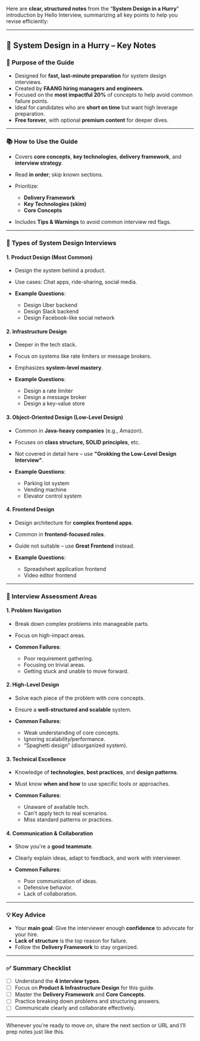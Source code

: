 Here are **clear, structured notes** from the “**System Design in a Hurry**” introduction by Hello Interview, summarizing all key points to help you revise efficiently:

---

## 🧠 **System Design in a Hurry – Key Notes**

### 🎯 **Purpose of the Guide**

* Designed for **fast, last-minute preparation** for system design interviews.
* Created by **FAANG hiring managers and engineers**.
* Focused on the **most impactful 20%** of concepts to help avoid common failure points.
* Ideal for candidates who are **short on time** but want high leverage preparation.
* **Free forever**, with optional **premium content** for deeper dives.

---

### 📚 **How to Use the Guide**

* Covers **core concepts**, **key technologies**, **delivery framework**, and **interview strategy**.
* Read **in order**; skip known sections.
* Prioritize:

  * **Delivery Framework**
  * **Key Technologies (skim)**
  * **Core Concepts**
* Includes **Tips & Warnings** to avoid common interview red flags.

---

### 🧩 **Types of System Design Interviews**

#### 1. **Product Design (Most Common)**

* Design the system behind a product.
* Use cases: Chat apps, ride-sharing, social media.
* **Example Questions**:

  * Design Uber backend
  * Design Slack backend
  * Design Facebook-like social network

#### 2. **Infrastructure Design**

* Deeper in the tech stack.
* Focus on systems like rate limiters or message brokers.
* Emphasizes **system-level mastery**.
* **Example Questions**:

  * Design a rate limiter
  * Design a message broker
  * Design a key-value store

#### 3. **Object-Oriented Design (Low-Level Design)**

* Common in **Java-heavy companies** (e.g., Amazon).
* Focuses on **class structure, SOLID principles**, etc.
* Not covered in detail here – use **"Grokking the Low-Level Design Interview"**.
* **Example Questions**:

  * Parking lot system
  * Vending machine
  * Elevator control system

#### 4. **Frontend Design**

* Design architecture for **complex frontend apps**.
* Common in **frontend-focused roles**.
* Guide not suitable – use **Great Frontend** instead.
* **Example Questions**:

  * Spreadsheet application frontend
  * Video editor frontend

---

### 📝 **Interview Assessment Areas**

#### 1. **Problem Navigation**

* Break down complex problems into manageable parts.
* Focus on high-impact areas.
* **Common Failures**:

  * Poor requirement gathering.
  * Focusing on trivial areas.
  * Getting stuck and unable to move forward.

#### 2. **High-Level Design**

* Solve each piece of the problem with core concepts.
* Ensure a **well-structured and scalable** system.
* **Common Failures**:

  * Weak understanding of core concepts.
  * Ignoring scalability/performance.
  * “Spaghetti design” (disorganized system).

#### 3. **Technical Excellence**

* Knowledge of **technologies**, **best practices**, and **design patterns**.
* Must know **when and how** to use specific tools or approaches.
* **Common Failures**:

  * Unaware of available tech.
  * Can't apply tech to real scenarios.
  * Miss standard patterns or practices.

#### 4. **Communication & Collaboration**

* Show you're a **good teammate**.
* Clearly explain ideas, adapt to feedback, and work with interviewer.
* **Common Failures**:

  * Poor communication of ideas.
  * Defensive behavior.
  * Lack of collaboration.

---

### 💡 Key Advice

* Your **main goal**: Give the interviewer enough **confidence** to advocate for your hire.
* **Lack of structure** is the top reason for failure.
* Follow the **Delivery Framework** to stay organized.

---

### ✅ Summary Checklist

* [ ] Understand the **4 interview types**.
* [ ] Focus on **Product & Infrastructure Design** for this guide.
* [ ] Master the **Delivery Framework** and **Core Concepts**.
* [ ] Practice breaking down problems and structuring answers.
* [ ] Communicate clearly and collaborate effectively.

---

Whenever you're ready to move on, share the next section or URL and I’ll prep notes just like this.
